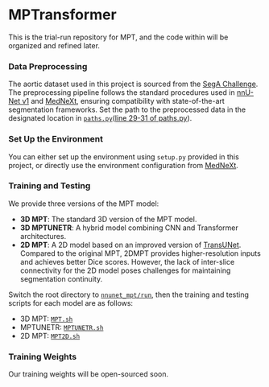 # MPTransformer
This is the trial-run repository for MPT, and the code within will be organized and refined later.
### Data Preprocessing
The aortic dataset used in this project is sourced from the [SegA Challenge](https://multicenteraorta.grand-challenge.org).  
The preprocessing pipeline follows the standard procedures used in [nnU-Net v1](https://github.com/MIC-DKFZ/nnUNet/tree/nnunetv1) and [MedNeXt](https://github.com/MIC-DKFZ/MedNeXt), ensuring compatibility with state-of-the-art segmentation frameworks.
Set the path to the preprocessed data in the designated location in [`paths.py`](paths.py)([line 29-31 of paths.py](nnunet_mpt/paths.py#L29-L31)).
### Set Up the Environment
You can either set up the environment using `setup.py` provided in this project, or directly use the environment configuration from [MedNeXt](https://github.com/MIC-DKFZ/MedNeXt).
### Training and Testing
We provide three versions of the MPT model:

- **3D MPT**: The standard 3D version of the MPT model.
- **3D MPTUNETR**: A hybrid model combining CNN and Transformer architectures.
- **2D MPT**: A 2D model based on an improved version of [TransUNet](https://github.com/Beckschen/TransUNet). Compared to the original MPT, 2DMPT provides higher-resolution inputs and achieves better Dice scores. However, the lack of inter-slice connectivity for the 2D model poses challenges for maintaining segmentation continuity.

Switch the root directory to [`nnunet_mpt/run`](nnunet_mpt/run), then the training and testing scripts for each model are as follows:

- 3D MPT: [`MPT.sh`](nnunet_mpt/run/MPT.sh)
- MPTUNETR: [`MPTUNETR.sh`](nnunet_mpt/run/MPTUNETR.sh)
- 2D MPT: [`MPT2D.sh`](nnunet_mpt/run/MPT2D.sh)
### Training Weights
Our training weights will be open-sourced soon.
